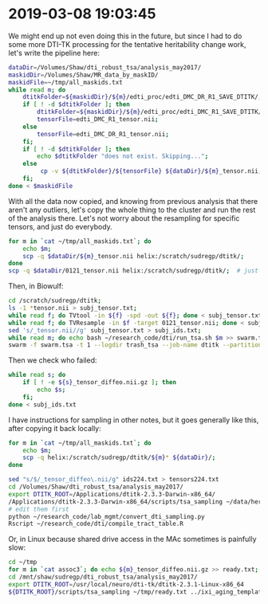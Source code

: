# 2019-03-08 19:03:45

We might end up not even doing this in the future, but since I had to do some
more DTI-TK processing for the tentative heritability change work, let's write
the pipeline here:

```bash
dataDir=/Volumes/Shaw/dti_robust_tsa/analysis_may2017/
maskidDir=/Volumes/Shaw/MR_data_by_maskID/
maskidFile=~/tmp/all_maskids.txt
while read m; do
    dtitkFolder=${maskidDir}/${m}/edti_proc/edti_DMC_DR_R1_SAVE_DTITK/;
    if [ ! -d $dtitkFolder ]; then
        dtitkFolder=${maskidDir}/${m}/edti_proc/edti_DMC_R1_SAVE_DTITK/;
        tensorFile=edti_DMC_R1_tensor.nii;
    else
        tensorFile=edti_DMC_DR_R1_tensor.nii;
    fi;
    if [ ! -d $dtitkFolder ]; then
        echo $dtitkFolder "does not exist. Skipping...";
    else
         cp -v ${dtitkFolder}/${tensorFile} ${dataDir}/${m}_tensor.nii;
    fi;
done < $maskidFile
```

With all the data now copied, and knowing from previous analysis that there
aren't any outliers, let's copy the whole thing to the cluster and run the rest
of the analysis there. Let's not worry about the resampling for specific
tensors, and just do everybody.

```bash
for m in `cat ~/tmp/all_maskids.txt`; do
    echo $m;
    scp -q $dataDir/${m}_tensor.nii helix:/scratch/sudregp/dtitk/;
done
scp -q $dataDir/0121_tensor.nii helix:/scratch/sudregp/dtitk/;  # just as a template
```

Then, in Biowulf:

```bash
cd /scratch/sudregp/dtitk;
ls -1 *tensor.nii > subj_tensor.txt;
while read f; do TVtool -in ${f} -spd -out ${f}; done < subj_tensor.txt;
while read f; do TVResample -in $f -target 0121_tensor.nii; done < subj_tensor.txt;
sed 's/_tensor.nii//g' subj_tensor.txt > subj_ids.txt;
while read m; do echo bash ~/research_code/dti/run_tsa.sh $m >> swarm.tsa; done < subj_ids.txt
swarm -f swarm.tsa -t 1 --logdir trash_tsa --job-name dtitk --partition quick
```

Then we check who failed:

```bash
while read s; do
    if [ ! -e ${s}_tensor_diffeo.nii.gz ]; then
        echo $s;
    fi;
done < subj_ids.txt
```

I have instructions for sampling in other notes, but it goes generally like
this, after copying it back locally:

```bash
for m in `cat ~/tmp/all_maskids.txt`; do
    echo $m;
    scp -q helix:/scratch/sudregp/dtitk/${m}* ${dataDir}/;
done
```

```bash
sed "s/$/_tensor_diffeo\.nii/g" ids224.txt > tensors224.txt
cd /Volumes/Shaw/dti_robust_tsa/analysis_may2017/
export DTITK_ROOT=/Applications/dtitk-2.3.3-Darwin-x86_64/
/Applications/dtitk-2.3.3-Darwin-x86_64/scripts/tsa_sampling ~/data/heritability_change/tensors224.txt ../ixi_aging_template_v3.0/tsa/ mean
# edit them first
python ~/research_code/lab_mgmt/convert_dti_sampling.py
Rscript ~/research_code/dti/compile_tract_table.R
```

Or, in Linux because shared drive access in the MAc sometimes is painfully slow:

```bash
cd ~/tmp
for m in `cat assoc3`; do echo ${m}_tensor_diffeo.nii.gz >> ready.txt; done
cd /mnt/shaw/sudregp/dti_robust_tsa/analysis_may2017/
export DTITK_ROOT=/usr/local/neuro/dti-tk/dtitk-2.3.1-Linux-x86_64
${DTITK_ROOT}/scripts/tsa_sampling ~/tmp/ready.txt ../ixi_aging_template_v3.0/tsa/ mean
```